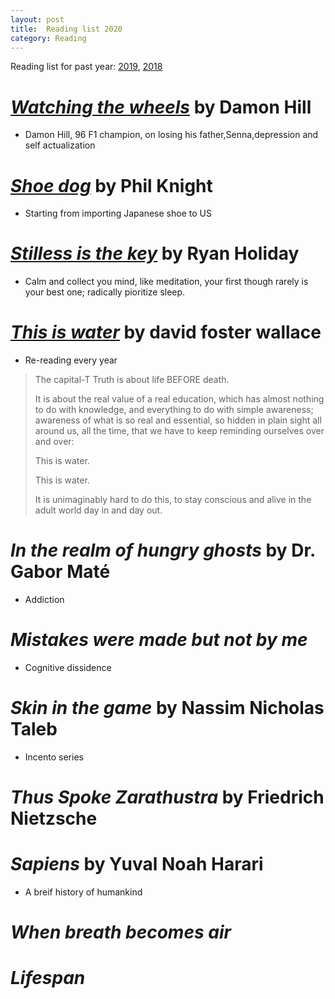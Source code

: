 ```yaml
---
layout: post
title:  Reading list 2020
category: Reading
---
```


Reading list for past year: [2019](../Reading-list-2019/), [2018](../Reading-list-2018/)


# [*Watching the wheels*](https://amzn.to/33cSmsv) by Damon Hill
- Damon Hill, 96 F1 champion, on losing his father,Senna,depression and self actualization

# [*Shoe dog*](https://amzn.to/2Q9HtSJ) by Phil Knight
- Starting from importing Japanese shoe to US

# [*Stilless is the key*](https://amzn.to/2Q7u1Pq) by Ryan Holiday
- Calm and collect you mind, like meditation, your first though rarely is your best one; radically pioritize sleep.

# [*This is water*](https://amzn.to/2Q8Fmii) by david foster wallace
- Re-reading every year

> The capital-T Truth is about life BEFORE death.
>
>It is about the real value of a real education, which has almost nothing to do with knowledge, and everything to do with simple awareness; awareness of what is so real and essential, so hidden in plain sight all around us, all the time, that we have to keep reminding ourselves over and over:
>
>This is water.
>
>This is water.
>
>It is unimaginably hard to do this, to stay conscious and alive in the adult world day in and day out.

# *In the realm of hungry ghosts* by Dr. Gabor Maté
- Addiction

# *Mistakes were made but not by me*
- Cognitive dissidence

# *Skin in the game* by Nassim Nicholas Taleb
- Incento series

# *Thus Spoke Zarathustra* by Friedrich Nietzsche

# *Sapiens* by Yuval Noah Harari
- A breif history of humankind

# *When breath becomes air*
# *Lifespan*
